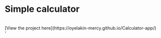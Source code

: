 # Simple calculator

<br>
[View the project here](https://oyelakin-mercy.github.io/Calculator-app/)
</br>
'
